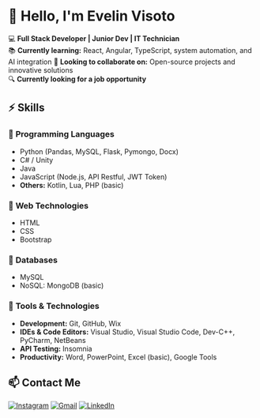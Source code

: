 # 👋 Hello, I'm **Evelin Visoto** 

💻 **Full Stack Developer | Junior Dev | IT Technician**  
📚 **Currently learning:** React, Angular, TypeScript, system automation, and AI integration
🤝 **Looking to collaborate on:** Open-source projects and innovative solutions  
🔍 **Currently looking for a job opportunity**


## ⚡ **Skills**  

### 🔹 **Programming Languages**  
- Python (Pandas, MySQL, Flask, Pymongo, Docx)
- C# / Unity 
- Java  
- JavaScript (Node.js, API Restful, JWT Token)  
- **Others:** Kotlin, Lua, PHP (basic)  

### 🔹 **Web Technologies**  
- HTML  
- CSS  
- Bootstrap  

### 🔹 **Databases**  
- MySQL
- NoSQL: MongoDB (basic)

### 🔹 **Tools & Technologies**  
- **Development:** Git, GitHub, Wix
- **IDEs & Code Editors:** Visual Studio, Visual Studio Code,  Dev-C++, PyCharm, NetBeans
- **API Testing:** Insomnia
- **Productivity:** Word, PowerPoint, Excel (basic), Google Tools


## 📫 **Contact Me**    

[![Instagram](https://img.shields.io/badge/Instagram-E4405F?style=for-the-badge&logo=instagram&logoColor=white)](https://www.instagram.com/evelinvisoto/) [![Gmail](https://img.shields.io/badge/Gmail-D14836?style=for-the-badge&logo=gmail&logoColor=white)](mailto:evelin.visoto@gmail.com) [![LinkedIn](https://img.shields.io/badge/LinkedIn-0077B5?style=for-the-badge&logo=linkedin&logoColor=white)](https://www.linkedin.com/in/evelin-visoto-fernandes/)

